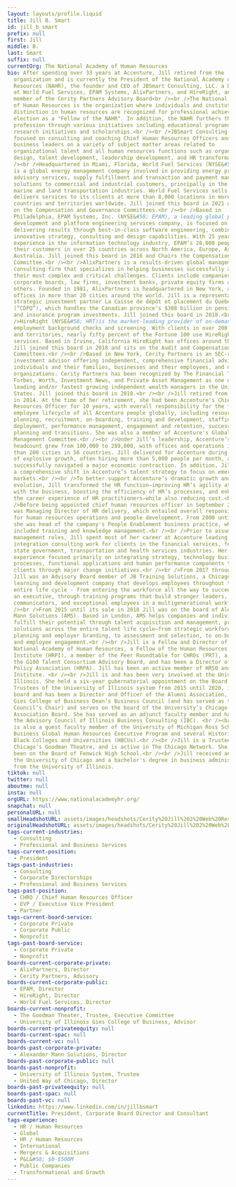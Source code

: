 ```yaml
---
layout: layouts/profile.liquid
title: Jill B. Smart
id: jill_b_smart
prefix: null
first: Jill
middle: B.
last: Smart
suffix: null
currentOrg: The National Academy of Human Resources
bio: After spending over 33 years at Accenture, Jill retired from the
  organization and is currently the President of the National Academy of Human
  Resources (NAHR), the founder and CEO of JBSmart Consulting, LLC. a Director
  at World Fuel Services, EPAM Systems, AlixPartners, and HireRight, and a
  member of the Cerity Partners Advisory Board<br /><br />The National Academy
  of Human Resources is the organization where individuals and institutions of
  distinction in human resources are recognized for professional achievement by
  election as a "Fellow of the NAHR". In addition, the NAHR furthers the HR
  profession through various initiatives including educational programs,
  research initiatives and scholarships.<br /><br />JBSmart Consulting LLC is
  focused on consulting and coaching Chief Human Resources Officers and other
  business leaders on a variety of subject matter areas related to
  organizational talent and all human resources functions such as organizational
  design, talent development, leadership development, and HR transformation. <br
  /><br />Headquartered in Miami, Florida, World Fuel Services (NYSE&#58; INT)
  is a global energy management company involved in providing energy procurement
  advisory services, supply fulfillment and transaction and payment management
  solutions to commercial and industrial customers, principally in the aviation,
  marine and land transportation industries. World Fuel Services sells fuel and
  delivers services to its clients at more than 8,000 locations in more than 200
  countries and territories worldwide. Jill joined this board in 2021 and sits
  on the Compensation and Governance Committees.<br /><br />Based in
  Philadelphia, EPAM Systems, Inc. (NYSE&#58; EPAM), a leading global product
  development and platform engineering services company, is focused on
  delivering results through best-in-class software engineering, combined with
  innovative strategy, consulting and design capabilities. With 25 years of
  experience in the information technology industry, EPAM’s 28,000 people serve
  their customers in over 25 countries across North America, Europe, Asia and
  Australia. Jill joined this board in 2016 and Chairs the Compensation
  Committee.<br /><br />AlixPartners is a results-driven global management
  consulting firm that specializes in helping businesses successfully address
  their most complex and critical challenges. Clients include companies,
  corporate boards, law firms, investment banks, private equity firms and
  others. Founded in 1981, AlixPartners is headquartered in New York, and has
  offices in more than 20 cities around the world. Jill is a representative of
  strategic investment partner La Caisse de dépôt et placement du Québec
  (“CDPQ”), which handles the Canadian province’s $308 billion in pension plan
  and insurance program investments. Jill joined this board in 2018.<br /><br
  />HireRight (NYSE&#58; HRT)is the market-leading provider of on-demand
  employment background checks and screening. With clients in over 200 countries
  and territories, nearly fifty percent of the Fortune 100 use HireRight’s
  services. Based in Irvine, California HireRight has offices around the globe.
  Jill joined this board in 2018 and sits on the Audit and Compensation
  Committees.<br /><br />Based in New York, Cerity Partners is an SEC-registered
  investment advisor offering independent, comprehensive financial advice to
  individuals and their families, businesses and their employees, and non-profit
  organizations. Cerity Partners has been recognized by The Financial Times,
  Forbes, Worth, Investment News, and Private Asset Management as one of the
  leading and/or fastest growing independent wealth managers in the United
  States. Jill joined this board in 2018.<br /><br />Jill retired from Accenture
  in 2014. At the time of her retirement, she had been Accenture's Chief Human
  Resources Officer for 10 years, with overall responsibility for the full
  employee lifecycle of all Accenture people globally, including resource
  planning, recruitment, on-boarding, training and development, staffing and
  deployment, performance management, engagement and retention, succession
  planning and transitions. She was also a member of Accenture's Global
  Management Committee.<br /><br />Under Jill’s leadership, Accenture’s global
  headcount grew from 100,000 to 289,000, with offices and operations in more
  than 200 cities in 56 countries. Jill delivered for Accenture during periods
  of explosive growth, often hiring more than 5,000 people per month, and also
  successfully navigated a major economic contraction. In addition, Jill oversaw
  a comprehensive shift in Accenture’s talent strategy to focus on emerging
  markets.<br /><br />To better support Accenture’s dramatic growth and
  evolution, Jill transformed the HR function—improving HR’s agility at changing
  with the business, boosting the efficiency of HR’s processes, and enhancing
  the career experience of HR practitioners—while also reducing cost.<br /><br
  />Before being appointed chief human resources officer in September 2004, Jill
  was Managing Director of HR delivery, which entailed overall responsibility
  for human resources operations and people development. From 2000 until 2003,
  she was head of the company's People Enablement business practice, which
  included training and knowledge management.<br /><br />Prior to assuming HR
  management roles, Jill spent most of her career at Accenture leading business
  integration consulting work for clients in the financial services, federal and
  state government, transportation and health services industries. Her client
  experience focused primarily on integrating strategy, technology business
  processes, functional applications and human performance components to lead
  clients through major change initiatives.<br /><br />From 2017 through 2019,
  Jill was an Advisory Board member of JB Training Solutions, a Chicago-based
  learning and development company that develops employees throughout their
  entire life cycle - from entering the workforce all the way to succeeding as
  an executive, through training programs that build stronger leaders, powerful
  communicators, and exceptional employees in a multigenerational workforce.<br
  /><br />From 2015 until its sale in 2018 Jill was on the board of Alexander
  Mann Solutions (AMS). Based in London, AMS helps companies and individuals
  fulfill their potential through talent acquisition and management, providing
  solutions across the entire talent life cycle—from strategic workforce
  planning and employer branding, to assessment and selection, to on-boarding
  and employee engagement.<br /><br />Jill is a Fellow and Director of the
  National Academy of Human Resources, a Fellow of the Human Resources Policy
  Institute (HRPI), a member of the Peer Roundtable for CHROs (PRT), a member of
  the G100 Talent Consortium Advisory Board, and has been a Director of the HR
  Policy Association (HRPA). Jill has been an active member of HR50 and the RBL
  Institute. <br /><br />Jill is and has been very involved at the University of
  Illinois. She held a six-year gubernatorial appointment on the Board of
  Trustees of the University of Illinois system from 2015 until 2020, is on the
  board and has been a Director and Officer of the Alumni Association, is on the
  Gies College of Business Dean’s Business Council (and has served as the
  Council’s Chair) and serves on the board of the University’s Chicago Athletic
  Association Board. She has served as an adjunct faculty member and has been on
  the Advisory Council of Illinois Business Consulting (IBC). <br /><br />Jill
  is also a guest faculty member of the University of Michigan Ross School of
  Business Global Human Resources Executive Program and several Historically
  Black Colleges and Universities (HBCUs).<br /><br />Jill is a Trustee of
  Chicago's Goodman Theatre, and is active in The Chicago Network. She has also
  been on the Board of Fenwick High School.<br /><br />Jill received an MBA from
  the University of Chicago and a bachelor's degree in business administration
  from the University of Illinois.
tiktok: null
twitter: null
aboutme: null
insta: null
orgURL: https://www.nationalacademyhr.org/
snapchat: null
personalURL: null
smallHeadshotURL: assets/images/headshots/Cerity%20Jill%202%20Web%20Resolution_converted_scaled.avif
originalHeadshotURL: assets/images/headshots/Cerity%20Jill%202%20Web%20Resolution_converted_scaled.avif
tags-current-industries:
  - Consulting
  - Professional and Business Services
tags-current-position:
  - President
tags-past-industries:
  - Consulting
  - Corporate Directorships
  - Professional and Business Services
tags-past-position:
  - CHRO / Chief Human Resources Officer
  - EVP / Executive Vice President
  - Partner
tags-current-board-service:
  - Corporate Private
  - Corporate Public
  - Nonprofit
tags-past-board-service:
  - Corporate Private
  - Nonprofit
boards-current-corporate-private:
  - AlixPartners, Director
  - Cerity Partners, Advisory
boards-current-corporate-public:
  - EPAM, Director
  - HireRight, Director
  - World Fuel Services, Director
boards-current-nonprofit:
  - The Goodman Theater, Trustee, Executive Committee
  - University of Illinois Gies College of Business, Advisor
boards-current-privateequity: null
boards-current-spac: null
boards-current-vc: null
boards-past-corporate-private:
  - Alexander Mann Solutions, Director
boards-past-corporate-public: null
boards-past-nonprofit:
  - University of Illinois System, Trustee
  - United Way of Chicago, Director
boards-past-privateequity: null
boards-past-spac: null
boards-past-vc: null
linkedin: https://www.linkedin.com/in/jillbsmart
currentTitle: President, Corporate Board Director and Consultant
tags-experience:
  - HR / Human Resources
  - Global
  - HR / Human Resources
  - International
  - Mergers & Acquisitions
  - P&L&#58; $0-$500M
  - Public Companies
  - Transformational and Growth
---
```

